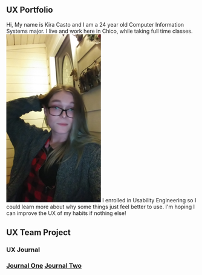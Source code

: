 <h2><strong>UX Portfolio</strong></h2>
Hi,
My name is Kira Casto and I am a 24 year old Computer Information Systems major. I live and work here in Chico, while taking full time classes.

<img src="assets/ItMe.png" alt="Some nerd with a low res camera" width="250" height="auto">


<span>
I enrolled in Usability Engineering so I could learn more about why some things just feel better to use. I'm hoping I can improve the UX of my habits if nothing else!
</span>

<h2><strong>UX Team Project</strong></h2>


<h3><strong>UX Journal</strong><h3>

[Journal One](/journal-01/README.md)
[Journal Two](/journal-02/README.md)
